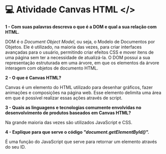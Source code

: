 # 💻 Atividade Canvas HTML </>

<strong>1 - Com suas palavras descreva o que é a DOM e qual a sua relação com HTML.</strong>

<p>DOM é o <em>Document Object Model</em>, ou seja, o Modelo de Documentos por Objetos. Ele é utilizado, na maioria das vezes, para criar interfaces avançadas para o usuário, permitindo criar efeitos CSS e mover itens de uma página sem ter a necessidade de atualizá-la. O DOM possui a sua representação estruturada em uma árvore, em que os elementos da árvore interagem com objetos de documento HTML.</p>

<strong>2 - O que é Canvas HTML?</strong>

<p>Canvas é um elemento do HTML utilizado para desenhar gráficos, fazer animações e composições na página web. Esse elemento delimita uma área em que é possível realizar essas ações através de script.</p>

<strong>3 - Quais as linguagens e tecnologias comumente envolvidas no desenvolvimento de produtos baseados em Canvas HTML?</strong>

<p>Na grande maioria das vezes são utilizados JavaScript e CSS.</p>

<strong>4 - Explique para que serve o código <em>"document.getElementById()".</em></strong>

<p>É uma função do JavaScript que serve para retornar um elemento através do seu ID.
